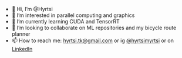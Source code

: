 - 👋 Hi, I’m @Hyrtsi
- 👀 I’m interested in parallel computing and graphics
- 🌱 I’m currently learning CUDA and TensorRT
- 💞️ I’m looking to collaborate on ML repositories and my bicycle route planner
- 📫 How to reach me: hyrtsi.tk@gmail.com or ig [@hyrtsimyrtsi](https://www.instagram.com/hyrtsimyrtsi/) or on [LinkedIn](https://www.linkedin.com/in/eljashyyrynen/)

<!---
Hyrtsi/Hyrtsi is a ✨ special ✨ repository because its `README.md` (this file) appears on your GitHub profile.
You can click the Preview link to take a look at your changes.
--->
